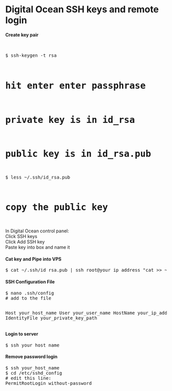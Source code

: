 Digital Ocean SSH keys and remote login
==============================

<h4>Create key pair</h4>
<pre>

$ ssh-keygen -t rsa
# hit enter enter passphrase
# private key is in id_rsa
# public key is in id_rsa.pub

$ less ~/.ssh/id_rsa.pub
# copy the public key
</pre>
In Digital Ocean control panel:<br>
Click SSH keys<br>
Click Add SSH key<br>
Paste key into box and name it<br>

<h4>Cat key and Pipe into VPS</h4>
<pre>
$ cat ~/.ssh/id_rsa.pub | ssh root@your_ip_address "cat >> ~/.ssh/authorized_keys"
</pre>

<h4>SSH Configuration File</h4>
<pre>
$ nano .ssh/config
# add to the file

Host your_host_name
  User  your_user_name
  HostName  your_ip_address
  IdentityFile your_private_key_path
</pre>  

<h4>Login to server</h4>
<pre>
$ ssh your_host_name
</pre>

<h4>Remove password login</h4>
<pre>
$ ssh your_host_name
$ cd /etc/sshd_config
# edit this line:
PermitRootLogin without-password
</pre>


